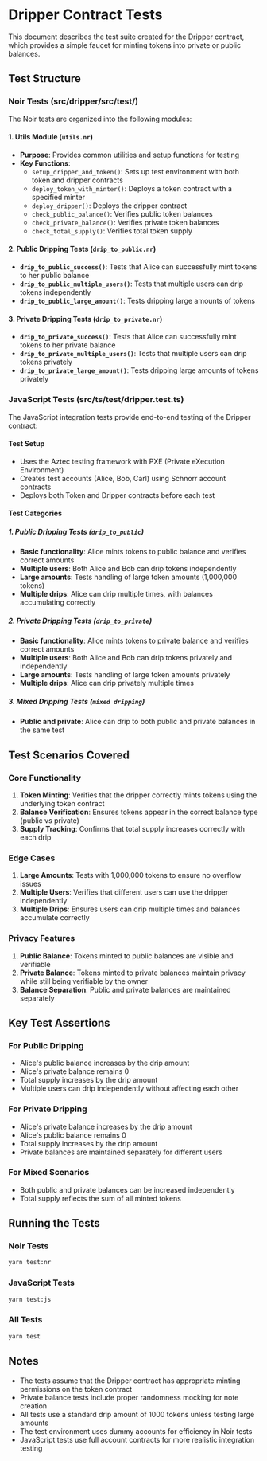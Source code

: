 
# Dripper Contract Tests

This document describes the test suite created for the Dripper contract, which provides a simple faucet for minting tokens into private or public balances.

## Test Structure

### Noir Tests (src/dripper/src/test/)

The Noir tests are organized into the following modules:

#### 1. Utils Module (`utils.nr`)
- **Purpose**: Provides common utilities and setup functions for testing
- **Key Functions**:
  - `setup_dripper_and_token()`: Sets up test environment with both token and dripper contracts
  - `deploy_token_with_minter()`: Deploys a token contract with a specified minter
  - `deploy_dripper()`: Deploys the dripper contract
  - `check_public_balance()`: Verifies public token balances
  - `check_private_balance()`: Verifies private token balances
  - `check_total_supply()`: Verifies total token supply

#### 2. Public Dripping Tests (`drip_to_public.nr`)
- **`drip_to_public_success()`**: Tests that Alice can successfully mint tokens to her public balance
- **`drip_to_public_multiple_users()`**: Tests that multiple users can drip tokens independently
- **`drip_to_public_large_amount()`**: Tests dripping large amounts of tokens

#### 3. Private Dripping Tests (`drip_to_private.nr`)
- **`drip_to_private_success()`**: Tests that Alice can successfully mint tokens to her private balance
- **`drip_to_private_multiple_users()`**: Tests that multiple users can drip tokens privately
- **`drip_to_private_large_amount()`**: Tests dripping large amounts of tokens privately

### JavaScript Tests (src/ts/test/dripper.test.ts)

The JavaScript integration tests provide end-to-end testing of the Dripper contract:

#### Test Setup
- Uses the Aztec testing framework with PXE (Private eXecution Environment)
- Creates test accounts (Alice, Bob, Carl) using Schnorr account contracts
- Deploys both Token and Dripper contracts before each test

#### Test Categories

##### 1. Public Dripping Tests (`drip_to_public`)
- **Basic functionality**: Alice mints tokens to public balance and verifies correct amounts
- **Multiple users**: Both Alice and Bob can drip tokens independently
- **Large amounts**: Tests handling of large token amounts (1,000,000 tokens)
- **Multiple drips**: Alice can drip multiple times, with balances accumulating correctly

##### 2. Private Dripping Tests (`drip_to_private`)
- **Basic functionality**: Alice mints tokens to private balance and verifies correct amounts
- **Multiple users**: Both Alice and Bob can drip tokens privately and independently
- **Large amounts**: Tests handling of large token amounts privately
- **Multiple drips**: Alice can drip privately multiple times

##### 3. Mixed Dripping Tests (`mixed dripping`)
- **Public and private**: Alice can drip to both public and private balances in the same test

## Test Scenarios Covered

### Core Functionality
1. **Token Minting**: Verifies that the dripper correctly mints tokens using the underlying token contract
2. **Balance Verification**: Ensures tokens appear in the correct balance type (public vs private)
3. **Supply Tracking**: Confirms that total supply increases correctly with each drip

### Edge Cases
1. **Large Amounts**: Tests with 1,000,000 tokens to ensure no overflow issues
2. **Multiple Users**: Verifies that different users can use the dripper independently
3. **Multiple Drips**: Ensures users can drip multiple times and balances accumulate correctly

### Privacy Features
1. **Public Balance**: Tokens minted to public balances are visible and verifiable
2. **Private Balance**: Tokens minted to private balances maintain privacy while still being verifiable by the owner
3. **Balance Separation**: Public and private balances are maintained separately

## Key Test Assertions

### For Public Dripping
- Alice's public balance increases by the drip amount
- Alice's private balance remains 0
- Total supply increases by the drip amount
- Multiple users can drip independently without affecting each other

### For Private Dripping
- Alice's private balance increases by the drip amount
- Alice's public balance remains 0
- Total supply increases by the drip amount
- Private balances are maintained separately for different users

### For Mixed Scenarios
- Both public and private balances can be increased independently
- Total supply reflects the sum of all minted tokens

## Running the Tests

### Noir Tests
```bash
yarn test:nr
```

### JavaScript Tests
```bash
yarn test:js
```

### All Tests
```bash
yarn test
```

## Notes

- The tests assume that the Dripper contract has appropriate minting permissions on the token contract
- Private balance tests include proper randomness mocking for note creation
- All tests use a standard drip amount of 1000 tokens unless testing large amounts
- The test environment uses dummy accounts for efficiency in Noir tests
- JavaScript tests use full account contracts for more realistic integration testing


